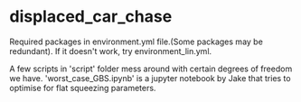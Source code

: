 # displaced_car_chase

Required packages in environment.yml file.(Some packages may be redundant). If it doesn't work, try environment_lin.yml.

A few scripts in 'script' folder mess around with certain degrees of freedom we have. 'worst_case_GBS.ipynb' is a jupyter notebook by Jake that tries to optimise for flat squeezing parameters. 



